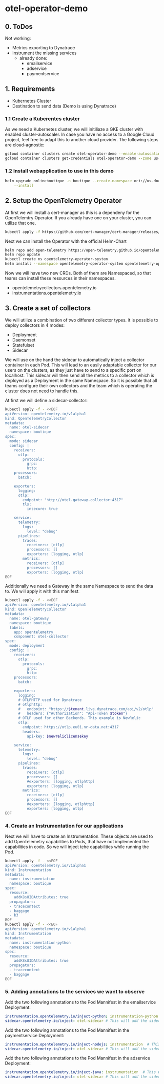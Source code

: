 # otel-operator-demo
## 0. ToDos
Not working: 
- Metrics exporting to Dynatrace
- Instrument the missing services
  - already done:
    - emailservice
    - adservice
    - paymentservice
## 1. Requirements
- Kubernetes Cluster
- Destination to send data (Demo is using Dynatrace)
### 1.1 Create a Kuberentes cluster
As we need a Kubernetes cluster, we will initiliaze a GKE cluster with enabled cluster-autoscaler. In case you have no access to a Google Cloud project, feel free to adapt this to another cloud provider. The following steps are cloud-agnostic:
```bash
gcloud container clusters create otel-operator-demo --enable-autoscaling --total-min-nodes=3 --total-max-nodes=10 --zone us-central1-c
gcloud container clusters get-credentials otel-operator-demo --zone us-central1-c --project $PROJECT_ID
```
### 1.2 Install webapplication to use in this demo
```bash
helm upgrade onlineboutique -n boutique --create-namespace oci://us-docker.pkg.dev/online-boutique-ci/charts/onlineboutique \
    --install
```
## 2. Setup the OpenTelemetry Operator
At first we will install a cert-manager as this is a dependeny for the OpenTelemtry Operator. If you already have one on your cluster, you can utilize that one.
```bash
kubectl apply -f https://github.com/cert-manager/cert-manager/releases/download/v1.11.0/cert-manager.yaml
```
Next we can install the Operator with the official Helm-Chart
```bash
helm repo add open-telemetry https://open-telemetry.github.io/opentelemetry-helm-charts
helm repo update
kubectl create ns opentelemetry-operator-system
helm install --namespace opentelemetry-operator-system opentelemetry-operator open-telemetry/opentelemetry-operator
```

Now we will have two new CRDs. Both of them are Namespaced, so that teams can install these resources in their namespaces.
- opentelemetrycollectors.opentelemetry.io  
- instrumentations.opentelemetry.io

## 3. Create a set of collectors
We will utilize a combination of two different collector types. It is possible to deploy collectors in 4 modes:
- Deployment 
- Daemonset
- Statefulset
- Sidecar

We will use on the hand the sidecar to automatically inject a collector container in each Pod. This will lead to an easily adaptable collector for our users on the clusters, as they just have to send to a specific port on localhost. This sidecar will then send all the metrics to a collector which is deployed as a Deployment in the same Namespace. So it is possible that all teams configure their own collectors and the team which is operating the cluster does not need to handle this.

At first we will define a sidecar-collector:
```bash
kubectl apply -f - <<EOF
apiVersion: opentelemetry.io/v1alpha1
kind: OpenTelemetryCollector
metadata:
  name: otel-sidecar
  namespace: boutique
spec:
  mode: sidecar
  config: |
    receivers:
      otlp:
        protocols:
          grpc:
          http:
    processors:
      batch:

    exporters:
      logging:
      otlp:
        endpoint: "http://otel-gateway-collector:4317"
        tls:
          insecure: true

    service:
      telemetry:
        logs:
          level: "debug"
      pipelines:
        traces: 
          receivers: [otlp]
          processors: []
          exporters: [logging, otlp]
        metrics:
          receivers: [otlp]
          processors: []
          exporters: [logging, otlp]
EOF
```

Additionally we need a Gateway in the same Namespace to send the data to. We will apply it with this manifest:
```bash
kubectl apply -f - <<EOF
apiVersion: opentelemetry.io/v1alpha1
kind: OpenTelemetryCollector
metadata:
  name: otel-gateway
  namespace: boutique
  labels:
    app: opentelemetry
    component: otel-collector
spec:
  mode: deployment
  config: |
    receivers:
      otlp:
        protocols:
          grpc:
          http:
    processors:
      batch:

    exporters:
      logging:
      # OTLPHTTP used for Dynatrace
      # otlphttp:
      #   endpoint: "https://$tenant.live.dynatrace.com/api/v2/otlp"
      #   headers: {"Authorization": "Api-Token $token"}
      # OTLP used for other Backends. This example is NewRelic
      otlp:
        endpoint: https://otlp.eu01.nr-data.net:4317
        headers:
          api-key: $newreliclicensekey

    service:
      telemetry:
        logs:
          level: "debug"
      pipelines:
        traces: 
          receivers: [otlp]
          processors: []
          #exporters: [logging, otlphttp]
          exporters: [logging, otlp]
        metrics:
          receivers: [otlp]
          processors: []
          #exporters: [logging, otlphttp]
          exporters: [logging, otlp]
EOF
```

### 4. Create an Instrumentation for our applications
Next we will have to create an Instrumentation. These objects are used to add OpenTelemetry capabilities to Pods, that have not implemented the capabilities in code. So we will inject tehe capabilities while running the Pod.
```bash
kubectl apply -f - <<EOF
apiVersion: opentelemetry.io/v1alpha1
kind: Instrumentation
metadata:
  name: instrumentation
  namespace: boutique
spec:
  resource:
    addK8sUIDAttributes: true
  propagators:
  - tracecontext
  - baggage
  - b3
EOF
kubectl apply -f - <<EOF
apiVersion: opentelemetry.io/v1alpha1
kind: Instrumentation
metadata:
  name: instrumentation-python
  namespace: boutique
spec:
  resource:
    addK8sUIDAttributes: true
  propagators:
  - tracecontext
  - baggage
EOF
```

### 5. Adding annotations to the services we want to observe
Add the two following annotations to the Pod Mannifest in the emailservice Deployment:
```yaml
instrumentation.opentelemetry.io/inject-python: instrumentation-python  # This will add the defined instrumentation so that Python code can be instrumented
sidecar.opentelemetry.io/inject: otel-sidecar # This will add the sidecar collector we defined before
```
Add the two following annotations to the Pod Mannifest in the paymentservice Deployment:
```yaml
instrumentation.opentelemetry.io/inject-nodejs: instrumentation  # This will add the defined instrumentation so that NodeJS code can be instrumented
sidecar.opentelemetry.io/inject: otel-sidecar # This will add the sidecar collector we defined before
```

Add the two following annotations to the Pod Mannifest in the adservice Deployment:
```yaml
instrumentation.opentelemetry.io/inject-java: instrumentation  # This will add the defined instrumentation so that NodeJS code can be instrumented
sidecar.opentelemetry.io/inject: otel-sidecar # This will add the sidecar collector we defined before
```
